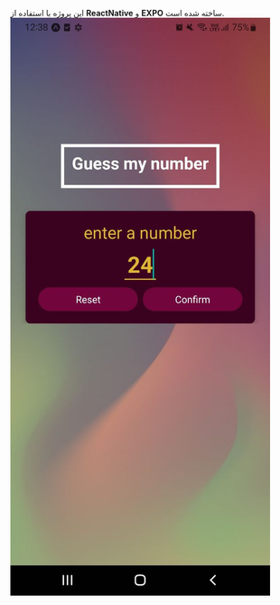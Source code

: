 
این پروژه با استفاده از **ReactNative** و **EXPO** ساخته شده است.
![پروژه تشخیص عدد](https://raw.githubusercontent.com/HadiRasouli1/guess_number_game/main/assets/image/photo_2025-03-29_12-39-53.jpg)
